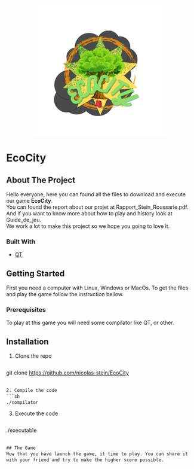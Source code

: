 <div align="center">
  <a href="https://github.com/nicolas-stein/EcoCity">
    <img src="logo.png" alt="Logo" width="350" height="350">
  </a>
</div>

# EcoCity
## About The Project
Hello everyone, here you can found all the files to download and execute our game **EcoCity**.<br />
You can found the report about our projet at Rapport_Stein_Roussarie.pdf.<br />
And if you want to know more about how to play and history look at Guide_de_jeu.<br />
We work a lot to make this project so we hope you going to love it.<br />

### Built With
- [QT](https://www.qt.io/ "QT")

## Getting Started
First you need a computer with Linux, Windows or MacOs. To get the files and play the game follow the instruction bellow.

### Prerequisites
To play at this game you will need some compilator like QT, or other.

## Installation
1. Clone the repo
    ```sh
  git clone https://github.com/nicolas-stein/EcoCity
  ```
 
2. Compile the code
```sh
./compilator
```

3. Execute the code
    ```sh
  ./executable
  ```

## The Game
Now that you have launch the game, it time to play. You can share it with your friend and try to make the higher score possible.


